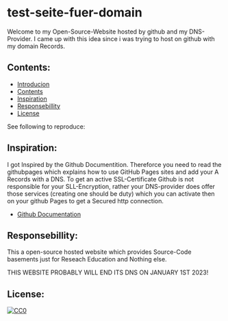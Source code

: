 # test-seite-fuer-domain
Welcome to my Open-Source-Website hosted by github and my DNS-Provider. I came up with this idea since i was trying to host on github with my domain Records.

## Contents:
 - [Introducion](test-seite-fuer-domain)
  - [Contents](#Contents)
  - [Inspiration](#Inspiration)
  - [Responsebillity](#Responsebillity)
  - [License](#License)

See following to reproduce: 

## Inspiration:
I got Inspired by the Github Documentition. Thereforce you need to read the githubpages which explains how to use GitHub Pages sites and add your A Records with a DNS.
To get an active SSL-Certificate Github is not responsible for your SLL-Encryption, rather your DNS-provider does offer those services (creating one should be duty)
which you can activate then on your github Pages to get a Secured http connection.
 - [Github Documentation](https://docs.github.com/en/pages/configuring-a-custom-domain-for-your-github-pages-site/managing-a-custom-domain-for-your-github-pages-site)

## Responsebillity:
This a open-source hosted website which provides Source-Code basements just for Reseach Education and Nothing else.

THIS WEBSITE PROBABLY WILL END ITS DNS ON JANUARY 1ST 2023!

## License:
[![CC0](https://licensebuttons.net/p/zero/1.0/88x31.png)](https://creativecommons.org/publicdomain/zero/1.0/)
